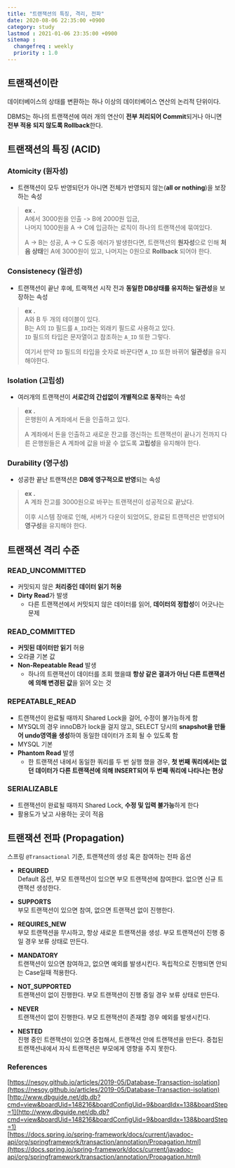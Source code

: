 ```yaml
---
title: "트랜잭션의 특징, 격리, 전파"
date: 2020-08-06 22:35:00 +0900
category: study
lastmod : 2021-01-06 23:35:00 +0900
sitemap :
  changefreq : weekly
  priority : 1.0
---
```


## 트랜잭션이란

데이터베이스의 상태를 변환하는 하나 이상의 데이터베이스 연산의 논리적 단위이다.  
  
DBMS는 하나의 트랜잭션에 여러 개의 연산이 **전부 처리되어 Commit**되거나 아니면 **전부 적용 되지 않도록 Rollback**한다.

## 트랜잭션의 특징 (ACID)

### Atomicity (원자성)

- 트랜잭션이 모두 반영되던가 아니면 전체가 반영되지 않는(**all or nothing**)을 보장하는 속성  

> **ex .**  
> A에서 3000원을 인출 -> B에 2000원 입금,  
> 나머지 1000원을 A -> C에 입금하는 로직이 하나의 트랜잭션에 묶여있다.  
>  
> A -> B는 성공, A -> C 도중 에러가 발생한다면, 트랜잭션의 **원자성**으로 인해 **처음 상태**인 A에 3000원이 있고, 나머지는 0원으로 **Rollback** 되어야 한다.

### Consistenecy (일관성)  

- 트랜잭션이 끝난 후에, 트랙잭션 시작 전과 **동일한 DB상태를 유지하는 일관성**을 보장하는 속성  

> **ex .**  
> A와 B 두 개의 테이블이 있다.  
> B는 A의 `ID` 필드를 `A_ID`라는 외래키 필드로 사용하고 있다.  
> `ID` 필드의 타입은 문자열이고 참조하는 `A_ID` 또한 그렇다.  
>  
> 여기서 만약 `ID` 필드의 타입을 숫자로 바꾼다면 `A_ID` 또한 바뀌어 **일관성**을 유지 해야한다.

### Isolation (고립성)

- 여러개의 트랜잭션이 **서로간의 간섭없이 개별적으로 동작**하는 속성

> **ex .**  
> 은행원이 A 계좌에서 돈을 인출하고 있다.  
> 
> A 계좌에서 돈을 인출하고 새로운 잔고를 갱신하는 트랜잭션이 끝나기 전까지 다른 은행원들은 A 계좌에 값을 바꿀 수 없도록 **고립성**을 유지해야 한다.

### Durability (영구성)  

- 성공한 끝난 트랜잭션은 **DB에 영구적으로 반영**되는 속성

> **ex .**  
> A 계좌 잔고를 3000원으로 바꾸는 트랜잭션이 성공적으로 끝났다.  
>  
> 이후 시스템 장애로 인해, 서버가 다운이 되었어도, 완료된 트랜잭션은 반영되어 **영구성**을 유지해야 한다.

## 트랜잭션 격리 수준

### READ_UNCOMMITTED

- 커밋되지 않은 **처리중인 데이터 읽기 허용**
- **Dirty Read**가 발생  
    - 다른 트랜잭션에서 커밋되지 않은 데이터를 읽어, **데이터의 정합성**이 어긋나는 문제

### READ_COMMITTED

- **커밋된 데이터만 읽기** 허용
- 오라클 기본 값
- **Non-Repeatable Read** 발생  
    - 하나의 트랜잭션이 데이터를 조회 했을떄 **항상 같은 결과가 아닌 다른 트랜잭션에 의해 변경된 값**을 읽어 오는 것

### REPEATABLE_READ

- 트랜잭션이 완료될 때까지 Shared Lock을 걸어, 수정이 불가능하게 함
- MYSQL의 경우 innoDB가 lock을 걸지 않고, SELECT 당시의 **snapshot을 만들어 undo영역을 생성**하여 동일한 데이터가 조회 될 수 있도록 함
- MYSQL 기본
- **Phantom Read** 발생  
    -  한 트랜잭션 내에서 동일한 쿼리를 두 번 실행 했을 경우, **첫 번째 쿼리에서는 없던 데이터가 다른 트랜잭션에 의해 INSERT되어 두 번째 쿼리에 나타나는 현상**

### SERIALIZABLE

- 트랜잭션이 완료될 때까지 Shared Lock, **수정 및 입력 불가능**하게 한다
- 활용도가 낮고 사용하는 곳이 적음

## 트랜잭션 전파 (Propagation)

스프링 `@Transactional` 기준, 트랜잭션의 생성 혹은 참여하는 전파 옵션

- **REQUIRED**  
    Default 옵션, 부모 트랜잭션이 있으면 부모 트랜잭션에 참여한다. 없으면 신규 트랜잭션 생성한다.  

- **SUPPORTS**  
    부모 트랜잭션이 있으면 참여, 없으면 트랜잭션 없이 진행한다.  

- **REQUIRES_NEW**  
    부모 트랜잭션을 무시하고, 항상 새로운 트랜잭션을 생성. 부모 트랜잭션이 진행 중일 경우 보류 상태로 만든다.  

- **MANDATORY**  
    트랜잭션이 있으면 참여하고, 없으면 예외를 발생시킨다. 독립적으로 진행되면 안되는 Case일때 적용한다.  

- **NOT_SUPPORTED**  
    트랜잭션이 없이 진행한다. 부모 트랜잭션이 진행 중일 경우 보류 상태로 만든다.  

- **NEVER**  
    트랜잭션이 없이 진행한다. 부모 트랜잭션이 존재할 경우 예외를 발생시킨다.  

- **NESTED**  
    진행 중인 트랜잭션이 있으면 중첩해서, 트랜잭션 안에 트랜잭션을 만든다. 중첩된 트랜잭션내에서 자식 트랜잭션은 부모에게 영향을 주지 못한다.  

### References

[https://nesoy.github.io/articles/2019-05/Database-Transaction-isolation](https://nesoy.github.io/articles/2019-05/Database-Transaction-isolation)  
[http://www.dbguide.net/db.db?cmd=view&boardUid=148216&boardConfigUid=9&boardIdx=138&boardStep=1](http://www.dbguide.net/db.db?cmd=view&boardUid=148216&boardConfigUid=9&boardIdx=138&boardStep=1)  
[https://docs.spring.io/spring-framework/docs/current/javadoc-api/org/springframework/transaction/annotation/Propagation.html](https://docs.spring.io/spring-framework/docs/current/javadoc-api/org/springframework/transaction/annotation/Propagation.html)